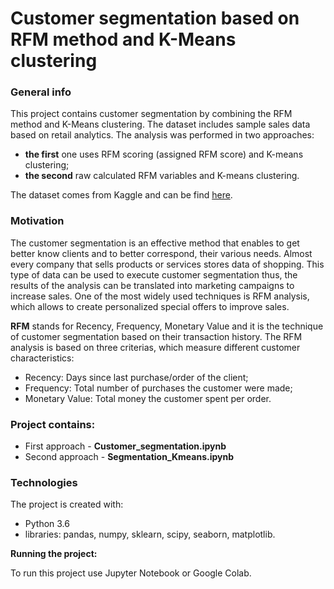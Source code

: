 # Customer segmentation based on RFM method and K-Means clustering

### General info
This project contains customer segmentation by combining the RFM method and K-Means clustering. The dataset includes sample sales data based on retail analytics. The analysis was performed in two approaches: 
- **the first** one uses RFM scoring (assigned RFM score) and K-means clustering;
- **the second** raw calculated RFM variables and K-means clustering.

The dataset comes from Kaggle and can be find [here](https://www.kaggle.com/kyanyoga/sample-sales-data).

### Motivation
The customer segmentation is an effective method that enables to get better know clients and to better correspond, their various needs. 
Almost every company that sells products or services stores data of shopping. This type of data can be used to execute customer segmentation thus, the results of the analysis can be translated into marketing campaigns to increase sales. One of the most widely used techniques is RFM analysis, which allows to create personalized special offers to improve sales. 

**RFM** stands for Recency, Frequency, Monetary Value and it is the technique of customer segmentation based on their transaction history. The RFM analysis is based on three criterias, which measure different customer characteristics:
-  Recency: Days since last purchase/order of the client;
- Frequency:  Total number of purchases the customer were made;
- Monetary Value: Total money the customer spent per order.

### Project contains:
- First approach - **Customer_segmentation.ipynb**
- Second approach - **Segmentation_Kmeans.ipynb**

### Technologies

The project is created with:

- Python 3.6
- libraries: pandas, numpy, sklearn, scipy, seaborn, matplotlib.

**Running the project:**

To run this project use Jupyter Notebook or Google Colab.
